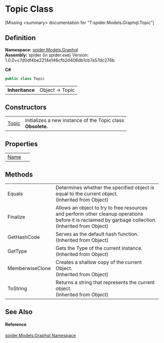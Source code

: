 # Topic Class


\[Missing &lt;summary&gt; documentation for "T:spider.Models.Graphql.Topic"\]



## Definition
**Namespace:** <a href="a7324a28-4f46-beaa-9269-26a8fa385391">spider.Models.Graphql</a>  
**Assembly:** spider (in spider.exe) Version: 1.0.0+c7d0df4be2214e146cfb2d406db1cb7a57dc276b

**C#**
``` C#
public class Topic
```

<table><tr><td><strong>Inheritance</strong></td><td>Object  →  Topic</td></tr>
</table>



## Constructors
<table>
<tr>
<td><a href="32361d87-6a1f-65c3-437f-d40df400859b">Topic</a></td>
<td>Initializes a new instance of the Topic class<br /><strong>Obsolete.</strong></td></tr>
</table>

## Properties
<table>
<tr>
<td><a href="7fe30ccb-2e5c-0cfd-87ef-2732865c4395">Name</a></td>
<td> </td></tr>
</table>

## Methods
<table>
<tr>
<td>Equals</td>
<td>Determines whether the specified object is equal to the current object.<br />(Inherited from Object)</td></tr>
<tr>
<td>Finalize</td>
<td>Allows an object to try to free resources and perform other cleanup operations before it is reclaimed by garbage collection.<br />(Inherited from Object)</td></tr>
<tr>
<td>GetHashCode</td>
<td>Serves as the default hash function.<br />(Inherited from Object)</td></tr>
<tr>
<td>GetType</td>
<td>Gets the Type of the current instance.<br />(Inherited from Object)</td></tr>
<tr>
<td>MemberwiseClone</td>
<td>Creates a shallow copy of the current Object.<br />(Inherited from Object)</td></tr>
<tr>
<td>ToString</td>
<td>Returns a string that represents the current object.<br />(Inherited from Object)</td></tr>
</table>

## See Also


#### Reference
<a href="a7324a28-4f46-beaa-9269-26a8fa385391">spider.Models.Graphql Namespace</a>  
